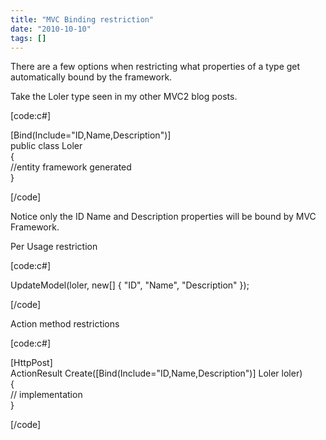 ```yaml
---
title: "MVC Binding restriction"
date: "2010-10-10"
tags: []
---
```


There are a few options when restricting what properties of a type get automatically bound by the framework.

Take the Loler type seen in my other MVC2 blog posts.

[code:c#]

[Bind(Include="ID,Name,Description")]  
public class Loler  
{  
//entity framework generated  
}

[/code]

Notice only the ID Name and Description properties will be bound by MVC Framework.

Per Usage restriction

[code:c#]

UpdateModel(loler, new[] { "ID", "Name", "Description" });

[/code]

Action method restrictions

[code:c#]

[HttpPost]  
ActionResult Create([Bind(Include="ID,Name,Description")] Loler loler)  
{  
// implementation  
}

[/code]
